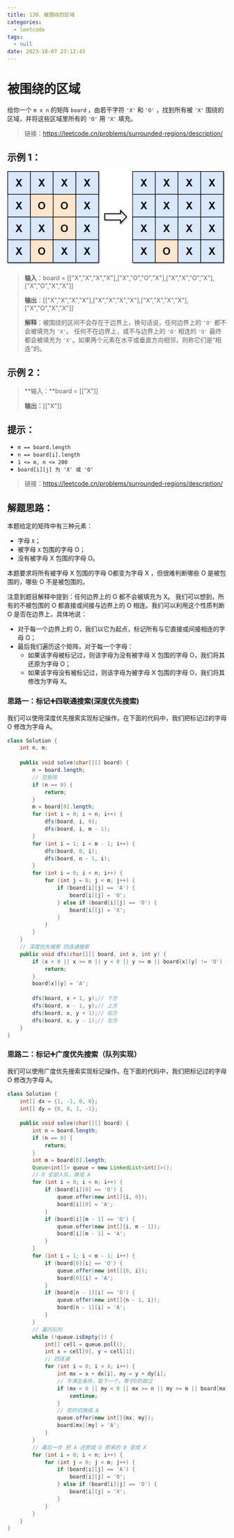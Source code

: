 ```yaml
---
title: 130、被围绕的区域
categories:
  - leetcode
tags:
  - null
date: 2023-10-07 23:12:43
---
```

# 被围绕的区域
给你一个 `m x n` 的矩阵 `board` ，由若干字符 `'X'` 和 `'O'` ，找到所有被 `'X'` 围绕的区域，并将这些区域里所有的 `'O'` 用 `'X'` 填充。
 
> 链接：https://leetcode.cn/problems/surrounded-regions/description/

## 示例 1：

![](../../images/130-1.jpg)

> **输入**：board = [["X","X","X","X"],["X","O","O","X"],["X","X","O","X"],["X","O","X","X"]]
> 
> **输出**：[["X","X","X","X"],["X","X","X","X"],["X","X","X","X"],["X","O","X","X"]]
> 
> **解释**：被围绕的区间不会存在于边界上，换句话说，任何边界上的 `'O'` 都不会被填充为 `'X'`。 任何不在边界上，或不与边界上的 `'O'` 相连的 `'O'` 最终都会被填充为 `'X'`。如果两个元素在水平或垂直方向相邻，则称它们是“相连”的。


## 示例 2：

> **输入：**board = [["X"]]
> 
> **输出：**[["X"]]

## 提示：

- `m == board.length`
- `n == board[i].length`
- `1 <= m, n <= 200`
- `board[i][j] 为 'X' 或 'O'`

> 链接：https://leetcode.cn/problems/surrounded-regions/description/

## 解题思路：
本题给定的矩阵中有三种元素：

- 字母 `X`；
- 被字母 `X` 包围的字母 O；
- 没有被字母 X 包围的字母 O。

本题要求将所有被字母 X 包围的字母 O都变为字母 X ，但很难判断哪些 O 是被包围的，哪些 O 不是被包围的。

注意到题目解释中提到：任何边界上的 O 都不会被填充为 X。 我们可以想到，所有的不被包围的 O 都直接或间接与边界上的 O 相连。我们可以利用这个性质判断 O 是否在边界上，具体地说：

- 对于每一个边界上的 O，我们以它为起点，标记所有与它直接或间接相连的字母 O；
- 最后我们遍历这个矩阵，对于每一个字母：
  - 如果该字母被标记过，则该字母为没有被字母 X 包围的字母 O，我们将其还原为字母 O；
  - 如果该字母没有被标记过，则该字母为被字母 X 包围的字母 O，我们将其修改为字母 X。


### 思路一：标记➕四联通搜索(深度优先搜索)
我们可以使用深度优先搜索实现标记操作。在下面的代码中，我们把标记过的字母 O 修改为字母 A。

```java
class Solution {
    int n, m;

    public void solve(char[][] board) {
        n = board.length;
        // 空矩阵
        if (n == 0) {
            return;
        }
        m = board[0].length;
        for (int i = 0; i < n; i++) {
            dfs(board, i, 0);
            dfs(board, i, m - 1);
        }
        for (int i = 1; i < m - 1; i++) {
            dfs(board, 0, i);
            dfs(board, n - 1, i);
        }
        for (int i = 0; i < n; i++) {
            for (int j = 0; j < m; j++) {
                if (board[i][j] == 'A') {
                    board[i][j] = 'O';
                } else if (board[i][j] == 'O') {
                    board[i][j] = 'X';
                }
            }
        }
    }
    // 深度优先搜索 四连通搜索
    public void dfs(char[][] board, int x, int y) {
        if (x < 0 || x >= n || y < 0 || y >= m || board[x][y] != 'O') {
            return;
        }
        board[x][y] = 'A';
        
        dfs(board, x + 1, y);// 下方
        dfs(board, x - 1, y);// 上方
        dfs(board, x, y + 1);// 右方
        dfs(board, x, y - 1);// 左方
    }
}
```
### 思路二：标记➕广度优先搜索（队列实现）
我们可以使用广度优先搜索实现标记操作。在下面的代码中，我们把标记过的字母 O 修改为字母 A。

```java
class Solution {
    int[] dx = {1, -1, 0, 0};
    int[] dy = {0, 0, 1, -1};

    public void solve(char[][] board) {
        int n = board.length;
        if (n == 0) {
            return;
        }
        int m = board[0].length;
        Queue<int[]> queue = new LinkedList<int[]>();
        // O 全部入队，换成 A
        for (int i = 0; i < n; i++) {
            if (board[i][0] == 'O') {
                queue.offer(new int[]{i, 0});
                board[i][0] = 'A';
            }
            if (board[i][m - 1] == 'O') {
                queue.offer(new int[]{i, m - 1});
                board[i][m - 1] = 'A';
            }
        }
        for (int i = 1; i < m - 1; i++) {
            if (board[0][i] == 'O') {
                queue.offer(new int[]{0, i});
                board[0][i] = 'A';
            }
            if (board[n - 1][i] == 'O') {
                queue.offer(new int[]{n - 1, i});
                board[n - 1][i] = 'A';
            }
        }
        // 遍历队列
        while (!queue.isEmpty()) {
            int[] cell = queue.poll();
            int x = cell[0], y = cell[1];
            // 四连通
            for (int i = 0; i < 4; i++) {
                int mx = x + dx[i], my = y + dy[i];
                // 不满足条件，取下一个。等于O的跳过
                if (mx < 0 || my < 0 || mx >= n || my >= m || board[mx][my] != 'O') {
                    continue;
                }
                // 否则切换成 A
                queue.offer(new int[]{mx, my});
                board[mx][my] = 'A';
            }
        }
        // 最后一步 把 A 还原成 O 原来的 O 变成 X
        for (int i = 0; i < n; i++) {
            for (int j = 0; j < m; j++) {
                if (board[i][j] == 'A') {
                    board[i][j] = 'O';
                } else if (board[i][j] == 'O') {
                    board[i][j] = 'X';
                }
            }
        }
    }
}

```